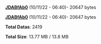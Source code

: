 [**JDABfAb0**](/data/JDABfAb0.txt) (10/11/22 - 06:40)- 20647 bytes

[**JDABfAb0**](/data/JDABfAb0.txt) (10/11/22 - 06:40)- 20647 bytes

**Total Datas**: 2419

**Total Size**: 13.77 MB / 13.8 MB